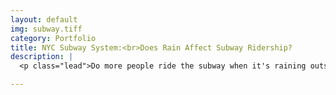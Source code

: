 ```yaml
---
layout: default
img: subway.tiff
category: Portfolio
title: NYC Subway System:<br>Does Rain Affect Subway Ridership?
description: |
  <p class="lead">Do more people ride the subway when it's raining outside than when it isn't raining? The answer isn't as intuitive as you would think. This project involved wrangling actual NYC Subway data, then analyzing it using statistical methods and data visualization.<br><br>You can <a target="_blank" href="http://broadwater.io/nyc-subway-datascience-project/">read my analysis here</a>, or check out the <a target="_blank" href="https://github.com/davidbroadwater/nyc-subway-datascience-project">code used</a> to produce it if that's more your thing. This project was completed as part of the <a target="_blank" href="https://www.udacity.com/course/nd002">Udacity Data Analyst Nanodegree</a>.<br><br> Skills used: Python, NumPy, Pandas, PandasSQL, SQL, ggplot, linear regression, gradient descent, MapReduce</p>

---
```

